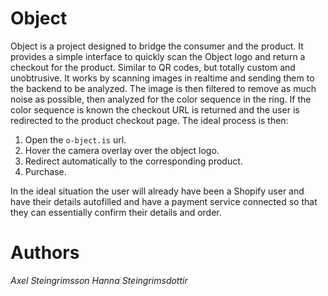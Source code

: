 # Object

Object is a project designed to bridge the consumer and the product. It provides a simple interface to quickly scan the Object logo and return a checkout for the product. Similar to QR codes, but totally custom and unobtrusive. It works by scanning images in realtime and sending them to the backend to be analyzed. The image is then filtered to remove as much noise as possible, then analyzed for the color sequence in the ring. If the color sequence is known the checkout URL is returned and the user is redirected to the product checkout page. The ideal process is then:

1. Open the `o-bject.is` url.
2. Hover the camera overlay over the object logo.
3. Redirect automatically to the corresponding product.
4. Purchase.

In the ideal situation the user will already have been a Shopify user and have their details autofilled and have a payment service connected so that they can essentially confirm their details and order.


# Authors

*Axel Steingrimsson*
*Hanna Steingrimsdottir*
